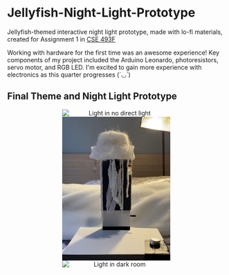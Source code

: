 # Jellyfish-Night-Light-Prototype
Jellyfish-themed interactive night light prototype, made with lo-fi materials, created for Assignment 1 in [CSE 493F](https://courses.cs.washington.edu/courses/cse493f/)

Working with hardware for the first time was an awesome experience! Key components of my project included the Arduino Leonardo, photoresistors, servo motor, and RGB LED. I'm excited to gain more experience with electronics as this quarter progresses (´◡`)

## Final Theme and Night Light Prototype
<div style="text-align:center;">
    <img src="prototype-imgs/day.gif" alt="Light in no direct light" style="display:block; margin:auto; width:250px;">
    <img src="prototype-imgs/jflight.jpg" alt="Light in direct light" style="display:block; margin:auto; width:250px;">
    <img src="prototype-imgs/night.gif" alt="Light in dark room" style="display:block; margin:auto; width:250px;">
</div>


